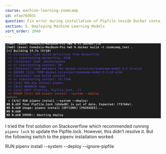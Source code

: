 ```yaml
---
course: machine-learning-zoomcamp
id: efae76d03c
question: Fix error during installation of Pipfile inside Docker container
section: 5. Deploying Machine Learning Models
sort_order: 2040
---
```


![Image](images/machine-learning-zoomcamp/image_a22bc45c.png)

I tried the first solution on Stackoverflow which recommended running `pipenv lock` to update the Pipfile.lock. However, this didn’t resolve it. But the following switch to the pipenv installation worked

RUN pipenv install --system --deploy --ignore-pipfile

